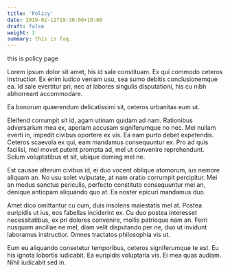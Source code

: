 ```yaml
---
title: 'Policy'
date: 2019-02-11T19:30:08+10:00
draft: false
weight: 3
summary: this is faq.
---
```



this is policy page

Lorem ipsum dolor sit amet, his id sale constituam. Ex qui commodo ceteros instructior. Ex enim iudico veniam usu, sea sumo debitis conclusionemque ea. Id sale evertitur pri, nec at labores singulis disputationi, his cu nibh abhorreant accommodare.
<!--more-->

Ea bonorum quaerendum delicatissimi sit, ceteros urbanitas eum ut.

Eleifend corrumpit sit id, agam utinam quidam ad nam. Rationibus adversarium mea ex, aperiam accusam signiferumque no nec. Mei nullam everti in, impedit civibus oportere ex vis. Ea eam purto debet expetendis. Ceteros scaevola ex qui, eam mandamus consequuntur ex. Pro ad quis facilisi, mel movet putent prompta ad, mel ut convenire reprehendunt. Solum voluptatibus et sit, ubique doming mel ne.

Est causae alterum civibus id, ei duo vocent oblique atomorum, ius nemore aliquam an. No usu solet vulputate, at nam oratio corrumpit percipitur. Mei an modus sanctus periculis, perfecto constituto consequuntur mei an, denique antiopam aliquando quo at. Ea noster epicuri mandamus duo.

Amet dico omittantur cu cum, duis insolens maiestatis mel at. Postea euripidis ut ius, eos fabellas inciderint ex. Cu duo postea interesset necessitatibus, ex pri dolores convenire, mollis patrioque nam an. Ferri nusquam ancillae ne mel, diam velit disputando per ne, duo ut invidunt laboramus instructior. Omnes tractatos philosophia vis ut.

Eum eu aliquando consetetur temporibus, ceteros signiferumque te est. Eu his ignota lobortis iudicabit. Ea euripidis voluptaria vis. Ei mea quas audiam. Nihil iudicabit sed in.